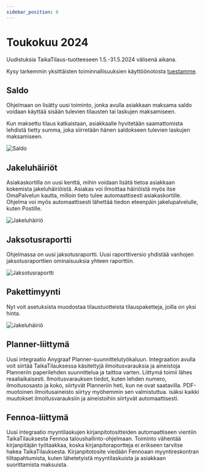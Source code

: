 ```yaml
---
sidebar_position: 6
---
```


# Toukokuu 2024

Uudistuksia TaikaTilaus-tuotteeseen 1.5.-31.5.2024 välisenä aikana.

Kysy tarkemmin yksittäisten toiminnallisuuksien käyttöönotosta [tuestamme](https://taikatilaus.freshdesk.com/).

## Saldo

Ohjelmaan on lisätty uusi toiminto, jonka avulla asiakkaan maksama saldo voidaan käyttää sisään tulevien tilausten tai laskujen maksamiseen.

Kun maksettu tilaus katkaistaan, asiakkaalle hyvitetään saamattomista lehdistä tietty summa, joka siirretään hänen saldokseen tulevien laskujen maksamiseen.

![Saldo](/img/ohjeet/saldo4.png)

## Jakeluhäiriöt

Asiakaskortilla on uusi kenttä, mihin voidaan lisätä tietoa asiakkaan kokemista jakeluhäiriöistä. Asiakas voi ilmoittaa häiriöistä myös itse OmaPalvelun kautta, milloin tieto tulee automaattisesti asiakaskortille. Ohjelma voi myös automaattisesti lähettää tiedon eteenpäin jakelupalvelulle, kuten Postille.

![Jakeluhäiriö](/img/ohjeet/jakelupalaute.png)

## Jaksotusraportti

Ohjelmassa on uusi jaksotusraportti. Uusi raporttiversio yhdistää vanhojen jaksotusraporttien ominaisuuksia yhteen raporttiin.

![Jaksotusraportti](/img/versiotiedotteet/jaksotusraportti.png)

## Pakettimyynti

Nyt voit asetuksista muodostaa tilaustuotteista tilauspaketteja, joilla on yksi hinta.

![Jakeluhäiriö](/img/ohjeet/tilauspaketti.png)

## Planner-liittymä

Uusi integraatio Anygraaf Planner-suunnittelutyökaluun. Integraation avulla voit siirtää TaikaTilauksessa käsiteltyjä ilmoitusvarauksia ja aineistoja Planneriin paperilehden suunnittelua ja taittoa varten. Liittymä toimii lähes reaaliaikaisesti. Ilmoitusvarauksen tiedot, kuten lehden numero, ilmoitusosasto ja koko, siirtyvät Planneriin heti, kun ne ovat saatavilla. PDF-muotoinen ilmoitusaineisto siirtyy myöhemmin sen valmistuttua. isäksi kaikki muutokset ilmoitusvarauksiin ja aineistoihin siirtyvät automaattisesti.

## Fennoa-liittymä

Uusi integraatio myyntilaskujen kirjanpitotositteiden automaattiseen vientiin TaikaTilauksesta Fennoa taloushallinto-ohjelmaan. Toiminto vähentää kirjanpitäjän työtaakkaa, koska kirjanpitoraportteja ei erikseen tarvitse hakea TaikaTilauksesta. Kirjanpitotosite viedään Fennoaan myyntireskontran tilitapahtumista, kuten lähetetyistä myyntilaskuista ja asiakkaan suorittamista maksuista.